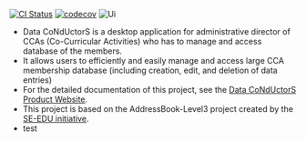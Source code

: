 [![CI Status](https://github.com/AY2425S1-CS2103-F09-1/tp/workflows/Java%20CI/badge.svg)](https://github.com/AY2425S1-CS2103-F09-1/tp/actions)
[![codecov](https://codecov.io/gh/AY2425S1-CS2103-F09-1/tp/graph/badge.svg?token=LE5D8TDMN5)](https://codecov.io/gh/AY2425S1-CS2103-F09-1/tp)
![Ui](docs/images/main_window_ui.png)

* Data CoNdUctorS is a desktop application for administrative director of CCAs (Co-Curricular Activities) who has to manage and access database of the members.
* It allows users to efficiently and easily manage and access large CCA membership database (including creation, edit, and deletion of data entries)
* For the detailed documentation of this project, see the [Data CoNdUctorS Product Website](https://ay2425s1-cs2103-f09-1.github.io/tp).
* This project is based on the AddressBook-Level3 project created by the [SE-EDU initiative](https://se-education.org).
* test
